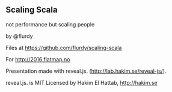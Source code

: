 

## Scaling Scala


not performance but scaling people

by @flurdy


Files at https://github.com/flurdy/scaling-scala

For http://2016.flatmap.no




Presentation made with reveal.js. (http://lab.hakim.se/reveal-js/).

reveal.js. is MIT Licensed by Hakim El Hattab, http://hakim.se
